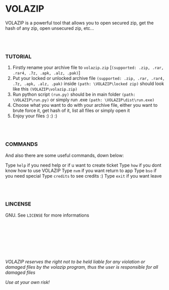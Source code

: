 # VOLAZIP
VOLAZIP is a powerful tool that allows you to open secured zip, get the hash of any zip, open unsecured zip, etc...

<br />
<br />

### TUTORIAL
1. Firstly rename your archive file to ```volazip.zip``` [```(supported: .zip, .rar, .rar4, .7z, .apk, .alz, .pak)```]
2. Put your locked or unlocked archive file ```(supported: .zip, .rar, .rar4, .7z, .apk, .alz, .pak)``` inside ```(path: \VOLAZIP\locked zip)``` should look like this ```(VOLAZIP\volazip.zip)```
3. Run python script ```(run.py)``` should be in main folder ```(path: \VOLAZIP\run.py)``` or simply run .exe ```(path: \VOLAZIP\dist\run.exe)```
4. Choose what you want to do with your archive file, either you want to brute force it, get hash of it, list all files or simply open it
5. Enjoy your files :) :) :)

<br />
<br />

### COMMANDS
And also there are some useful commands, down below:

Type ```help``` if you need help or if u want to create ticket
Type ```how``` if you dont know how to use VOLAZIP
Type ```nvm``` if you want return to app
Type ```bso``` if you need special
Type ```credits``` to see credits :)
Type ```exit``` if you want leave

<br />
<br />

### LINCENSE
GNU. See ```LICENSE``` for more informations

<br />
<br />
<br />
<br />
<br />
<br />


*VOLAZIP reserves the right not to be held liable for any violation or damaged files by the volazip program, thus the user is responsible for all damaged files*

*Use at your own risk!*
